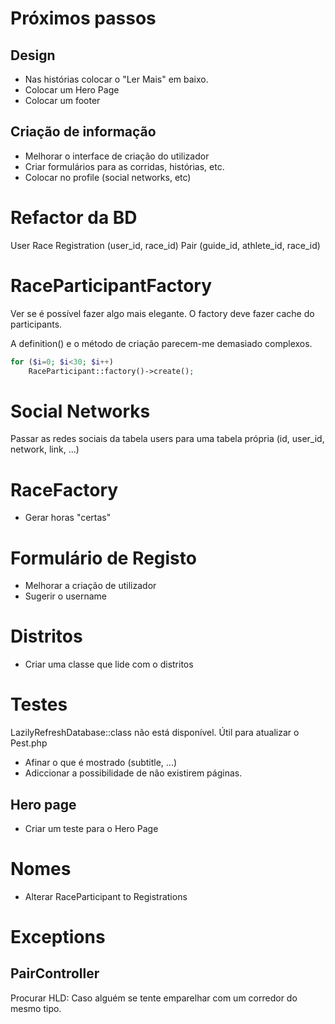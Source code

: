 # Próximos passos

## Design

- Nas histórias colocar o "Ler Mais" em baixo.
- Colocar um Hero Page
- Colocar um footer

## Criação de informação

- Melhorar o interface de criação do utilizador
- Criar formulários para as corridas, histórias, etc.
- Colocar no profile (social networks, etc)

# Refactor da BD

User
Race
Registration (user_id, race_id)
Pair (guide_id, athlete_id, race_id)

# RaceParticipantFactory

Ver se é possível fazer algo mais elegante. O factory deve fazer cache do participants.

A definition() e o método de criação parecem-me demasiado complexos.

```php
for ($i=0; $i<30; $i++)
    RaceParticipant::factory()->create();
```

# Social Networks

Passar as redes sociais da tabela users para uma tabela própria
(id, user_id, network, link, ...)

# RaceFactory

- Gerar horas "certas"

# Formulário de Registo
- Melhorar a criação de utilizador
- Sugerir o username

# Distritos
- Criar uma classe que lide com o distritos

# Testes

LazilyRefreshDatabase::class não está disponível. Útil para atualizar o Pest.php

- Afinar o que é mostrado (subtitle, ...)
- Adiccionar a possibilidade de não existirem páginas.

## Hero page

- Criar um teste para o Hero Page

# Nomes

- Alterar RaceParticipant to Registrations

# Exceptions

## PairController

Procurar HLD: Caso alguém se tente emparelhar com um corredor do mesmo tipo.